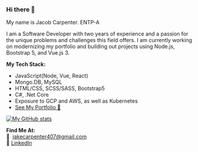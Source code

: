 ### Hi there 👋
 My name is Jacob Carpenter. ENTP-A

I am a Software Developer with two years of experience and a passion for the unique 
problems and challenges this field offers. I am currently working on modernizing my
portfolio and building out projects using Node.js, Bootstrap 5, and Vue.js 3. 

<b>My Tech Stack:</b>
<ul>
 <li>JavaScript(Node, Vue, React)</li>
 <li>Mongo.DB, MySQL</li>
 <li>HTML/CSS, SCSS/SASS, Bootstrap5</li>
 <li>C#, .Net Core</li>
 <li>Exposure to GCP and AWS, as well as Kubernetes</li>
 <li><a href="https://jakecarp.github.io/resume/">See My Portfolio 💼</a></li>  
</ul>

[![My GitHub stats](https://github-readme-stats.vercel.app/api?username=JakeCarp)](https://github.com/anuraghazra/github-readme-stats)
<!-- <b>Currently Familiarizing Myself With:</b>
<ul>
 <li>TypeScript</li>
 <li>Python(Flask/Django)</li>
 <li>React-Redux</li>
</ul> -->

<b>Find Me At:</b><br>
 📧 &nbsp;jakecarpenter407@gmail.com<br>
 🔗 <a href="https://www.linkedin.com/in/dev-man-jacob-carpenter/">LinkedIn</a>
 
